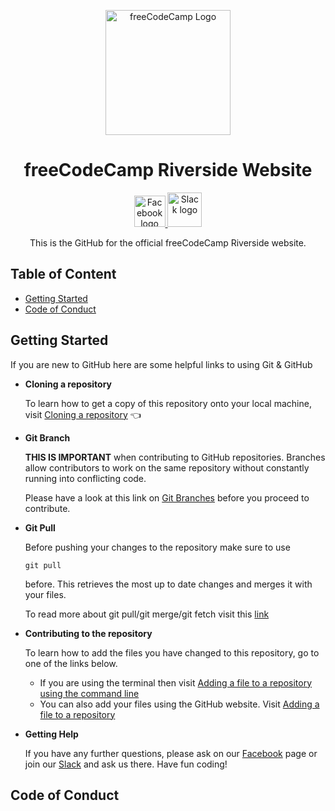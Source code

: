<p align="center">
  <img 
    alt="freeCodeCamp Logo" 
    src="https://s3.amazonaws.com/freecodecamp/curriculum-diagram-full.jpg" 
    width="200px" 
    align="center">
</p>
<h1 align="center"> 
  freeCodeCamp Riverside Website 
</h1>
<p align="center">
  <a href="https://www.facebook.com/groups/free.code.camp.riverside.ca/">
    <img 
      alt="Facebook logo" 
      src="https://en.facebookbrand.com/wp-content/uploads/2016/05/flogo_rgb_hex-brc-site-250.png" 
      width="50px">
  </a>
  <a href="https://wdriverside.slack.com">
    <img 
      alt="Slack logo"
      src="https://cdn-images-1.medium.com/max/1600/1*rncLjp_nxRi08Y8AKZCJVA.png"
      width="55px">
  </a>
</p>

<p align="center">
  This is the GitHub for the official freeCodeCamp Riverside website.
</p>

## Table of Content
* [Getting Started](#getting-started)
* [Code of Conduct](#code-of-conduct)

## Getting Started
<a name="getting-started"></a>

If you are new to GitHub here are some helpful links to using Git & GitHub

* **Cloning a repository**

  To learn how to get a copy of this repository onto your local machine,
  visit [Cloning a repository](https://help.github.com/articles/cloning-a-repository/) :point_left:
   
* **Git Branch**

  **THIS IS IMPORTANT** when contributing to GitHub repositories. Branches allow contributors to work on the same repository 
  without constantly running into conflicting code.
  
  Please have a look at this link on [Git Branches](https://www.atlassian.com/git/tutorials/using-branches)
  before you proceed to contribute.
  
* **Git Pull**

  Before pushing your changes to the repository make sure to use 
  ```
  git pull
  ```
  before. This retrieves the most up to date changes and merges it with your files. 
  
  To read more about git pull/git merge/git fetch visit this [link](https://help.github.com/articles/fetching-a-remote/)
  
* **Contributing to the repository**

  To learn how to add the files you have changed to this repository, go to one of the links below.
  * If you are using the terminal then visit [Adding a file to a repository using the command line](https://help.github.com/articles/adding-a-file-to-a-repository-using-the-command-line/)
  * You can also add your files using the GitHub website. Visit [Adding a file to a repository](https://help.github.com/articles/adding-a-file-to-a-repository/)
  
* **Getting Help**

  If you have any further questions, please ask on our [Facebook](https://www.facebook.com/groups/free.code.camp.riverside.ca/) page or join our [Slack](https://wdriverside.slack.com) and ask us there. Have fun coding!
  
## Code of Conduct
<a name="code-of-conduct"></a>
